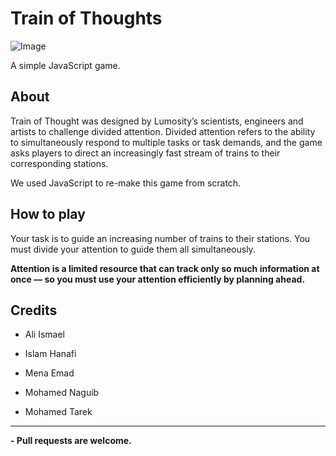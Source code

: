 # Train of Thoughts 
![Image](https://cdn.dribbble.com/users/438361/screenshots/2188448/trainloop.gif)

A simple JavaScript game.
## About

Train of Thought was designed by Lumosity’s scientists, engineers and artists to challenge divided attention. Divided attention refers to the ability to simultaneously respond to multiple tasks or task demands, and the game asks players to direct an increasingly fast stream of trains to their corresponding stations.

We used JavaScript to re-make this game from scratch.


## How to play

Your task is to guide an increasing number of trains to their stations. You must divide your attention to guide them all simultaneously.

**Attention is a limited resource that can track only so much information at once — so you must use your attention efficiently by planning ahead.**

## Credits
* Ali Ismael

* Islam Hanafi

* Mena Emad

* Mohamed Naguib

* Mohamed Tarek

---

**- Pull requests are welcome.**

